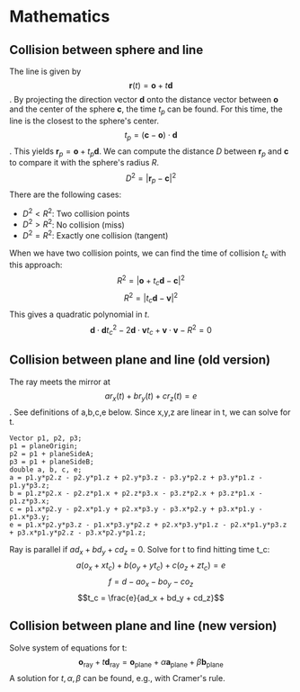 # Mathematics
## Collision between sphere and line
The line is given by $$\mathbf{r}(t) = \mathbf{o} + t  \mathbf{d}$$. 
By projecting the direction vector $\mathbf{d}$ onto the distance vector between $\mathbf{o}$ and the center of the sphere $\mathbf{c}$, the time $t_p$ can be found. For this time, the line is the closest to the sphere's center.
$$t_p = (\mathbf{c}-\mathbf{o}) \cdot \mathbf{d}$$.
This yields $\mathbf{r}_p = \mathbf{o} + t_p  \mathbf{d}$. 
We can compute the distance $D$ between $\mathbf{r}_p$ and $\mathbf{c}$ to compare it with the sphere's radius $R$.
$$D^2 = |\mathbf{r}_p - \mathbf{c}|^2$$
There are the following cases:
  - $D^2 < R^2$: Two collision points
  - $D^2 > R^2$: No collision (miss)
  - $D^2 = R^2$: Exactly one collision (tangent)

When we have two collision points, we can find the time of collision $t_c$ with this approach:
$$R^2 = | \mathbf{o} + t_c  \mathbf{d} - \mathbf{c} |^2$$
$$R^2 = | t_c  \mathbf{d} - \mathbf{v}|^2$$
This gives a quadratic polynomial in $t$.
$$\mathbf{d}\cdot \mathbf{d} t_c^2 - 2\mathbf{d}\cdot \mathbf{v} t_c + \mathbf{v}\cdot \mathbf{v} - R^2 = 0$$

## Collision between plane and line (old version)
The ray meets the mirror at $$ ar_x(t) + br_y(t) + cr_z(t) = e $$.
See definitions of a,b,c,e below.
Since x,y,z are linear in t, we can solve for t.

    Vector p1, p2, p3;
    p1 = planeOrigin;
    p2 = p1 + planeSideA;
    p3 = p1 + planeSideB;
    double a, b, c, e;
    a = p1.y*p2.z - p2.y*p1.z + p2.y*p3.z - p3.y*p2.z + p3.y*p1.z - p1.y*p3.z;
    b = p1.z*p2.x - p2.z*p1.x + p2.z*p3.x - p3.z*p2.x + p3.z*p1.x - p1.z*p3.x;
    c = p1.x*p2.y - p2.x*p1.y + p2.x*p3.y - p3.x*p2.y + p3.x*p1.y - p1.x*p3.y;
    e = p1.x*p2.y*p3.z - p1.x*p3.y*p2.z + p2.x*p3.y*p1.z - p2.x*p1.y*p3.z + p3.x*p1.y*p2.z - p3.x*p2.y*p1.z;

Ray is parallel if $ad_x + bd_y + cd_z = 0$.
Solve for t to find hitting time t_c:
$$a(o_x+xt_c) + b(o_y+yt_c) + c(o_z+zt_c) = e$$
$$ f = d - ao_x - bo_y - co_z$$
$$t_c = \frac{e}{ad_x + bd_y + cd_z}$$

## Collision between plane and line (new version)
Solve system of equations for t:
$$\mathbf{o}_ \mathrm{ray} + t\mathbf{d}_ \mathrm{ray} = \mathbf{o}_ \mathrm{plane} + \alpha \mathbf{a}_ \mathrm{plane} + \beta\mathbf{b}_ \mathrm{plane}$$
A solution for $t,\alpha,\beta$ can be found, e.g., with Cramer's rule.